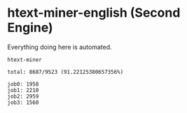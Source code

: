 # htext-miner-english (Second Engine)

Everything doing here is automated.

```
htext-miner

total: 8687/9523 (91.22125380657356%)

job0: 1958
job1: 2210
job2: 2959
job3: 1560
```